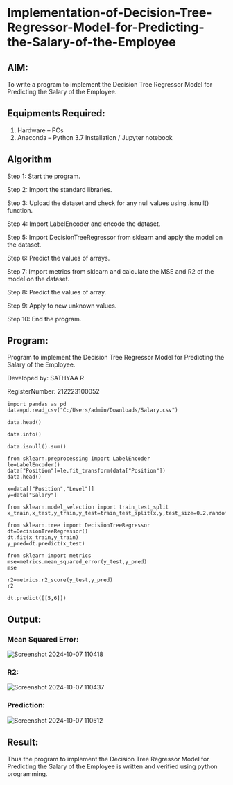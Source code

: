 # Implementation-of-Decision-Tree-Regressor-Model-for-Predicting-the-Salary-of-the-Employee

## AIM:
To write a program to implement the Decision Tree Regressor Model for Predicting the Salary of the Employee.

## Equipments Required:
1. Hardware – PCs
2. Anaconda – Python 3.7 Installation / Jupyter notebook

## Algorithm

Step 1: Start the program.

Step 2: Import the standard libraries.

Step 3: Upload the dataset and check for any null values using .isnull() function.

Step 4: Import LabelEncoder and encode the dataset.

Step 5: Import DecisionTreeRegressor from sklearn and apply the model on the dataset.

Step 6: Predict the values of arrays.

Step 7: Import metrics from sklearn and calculate the MSE and R2 of the model on the dataset.

Step 8: Predict the values of array.

Step 9: Apply to new unknown values.

Step 10: End the program.

## Program:

Program to implement the Decision Tree Regressor Model for Predicting the Salary of the Employee.

Developed by: SATHYAA R

RegisterNumber: 212223100052

```
import pandas as pd
data=pd.read_csv("C:/Users/admin/Downloads/Salary.csv")

data.head()

data.info()

data.isnull().sum()

from sklearn.preprocessing import LabelEncoder
le=LabelEncoder()
data["Position"]=le.fit_transform(data["Position"])
data.head()

x=data[["Position","Level"]]
y=data["Salary"]

from sklearn.model_selection import train_test_split
x_train,x_test,y_train,y_test=train_test_split(x,y,test_size=0.2,random_state=2)

from sklearn.tree import DecisionTreeRegressor
dt=DecisionTreeRegressor()
dt.fit(x_train,y_train)
y_pred=dt.predict(x_test)

from sklearn import metrics
mse=metrics.mean_squared_error(y_test,y_pred)
mse

r2=metrics.r2_score(y_test,y_pred)
r2

dt.predict([[5,6]])
```

## Output:

### Mean Squared Error:

![Screenshot 2024-10-07 110418](https://github.com/user-attachments/assets/720ac9a3-e63e-4960-8611-211b3555db60)

### R2:

![Screenshot 2024-10-07 110437](https://github.com/user-attachments/assets/81db02cf-c25d-46b6-9883-053c76a059a4)

### Prediction:

![Screenshot 2024-10-07 110512](https://github.com/user-attachments/assets/2cdedea0-3456-4546-8572-8c5bf66ca701)


## Result:
Thus the program to implement the Decision Tree Regressor Model for Predicting the Salary of the Employee is written and verified using python programming.
